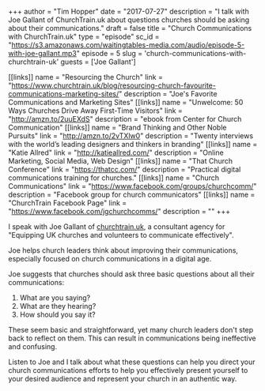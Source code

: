 +++
author = "Tim Hopper"
date = "2017-07-27"
description = "I talk with Joe Gallant of ChurchTrain.uk about questions churches should be asking about their communications."
draft = false
title = "Church Communications with ChurchTrain.uk"
type = "episode"
sc_id = "https://s3.amazonaws.com/waitingtables-media.com/audio/episode-5-with-joe-gallant.mp3"
episode = 5
slug = 'church-communications-with-churchtrain-uk'
guests = ['Joe Gallant']

[[links]]
name = "Resourcing the Church"
link = "https://www.churchtrain.uk/blog/resourcing-church-favourite-communications-marketing-sites/"
description = "Joe's Favorite Communications and Marketing Sites"
[[links]]
name = "Unwelcome: 50 Ways Churches Drive Away First-Time Visitors"
link = "http://amzn.to/2uuEXdS"
description = "ebook from Center for Church Communication"
[[links]]
name = "Brand Thinking and Other Noble Pursuits"
link = "http://amzn.to/2vTXlw0"
description = "Twenty interviews with the world’s leading designers and thinkers in branding"
[[links]]
name = "Katie Allred"
link = "http://katieallred.com/"
description = "Online Marketing, Social Media, Web Design"
[[links]]
name = "That Church Conference"
link = "https://thatcc.com/"
description = "Practical digital communications training for churches."
[[links]]
name = "Church Communications"
link = "https://www.facebook.com/groups/churchcomm/"
description = "Facebook group for church communicators"
[[links]]
name = "ChurchTrain Facebook Page"
link = "https://www.facebook.com/jgchurchcomms/"
description = ""
+++

I speak with Joe Gallant of [churchtrain.uk](http://churchtrain.uk), a consultant agency for "Equipping UK churches and volunteers to communicate effectively".

Joe helps church leaders think about improving their communications, especially focused on church communications in a digital age.

Joe suggests that churches should ask three basic questions about all their communications:

1. What are you saying?
2. What are they hearing?
3. How should you say it?

These seem basic and straightforward, yet many church leaders don't step back to reflect on them. This can result in communications being ineffective and confusing.

Listen to Joe and I talk about what these questions can help you direct your church communications efforts to help you effectively present yourself to your desired audience and represent your church in an authentic way.
